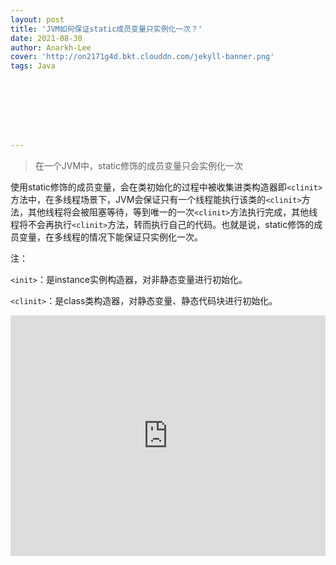 ```yaml
---
layout: post
title: 'JVM如何保证static成员变量只实例化一次？'
date: 2021-08-30
author: Anarkh-Lee
cover: 'http://on2171g4d.bkt.clouddn.com/jekyll-banner.png'
tags: Java








---
```


> 在一个JVM中，static修饰的成员变量只会实例化一次

使用static修饰的成员变量，会在类初始化的过程中被收集进类构造器即`<clinit>`方法中，在多线程场景下，JVM会保证只有一个线程能执行该类的`<clinit>`方法，其他线程将会被阻塞等待，等到唯一的一次`<clinit>`方法执行完成，其他线程将不会再执行`<clinit>`方法，转而执行自己的代码。也就是说，static修饰的成员变量，在多线程的情况下能保证只实例化一次。

注：

`<init>`：是instance实例构造器，对非静态变量进行初始化。

`<clinit>`：是class类构造器，对静态变量、静态代码块进行初始化。











<iframe type="text/html" width="100%" height="385" src="http://www.youtube.com/embed/gfmjMWjn-Xg" frameborder="0"></iframe>